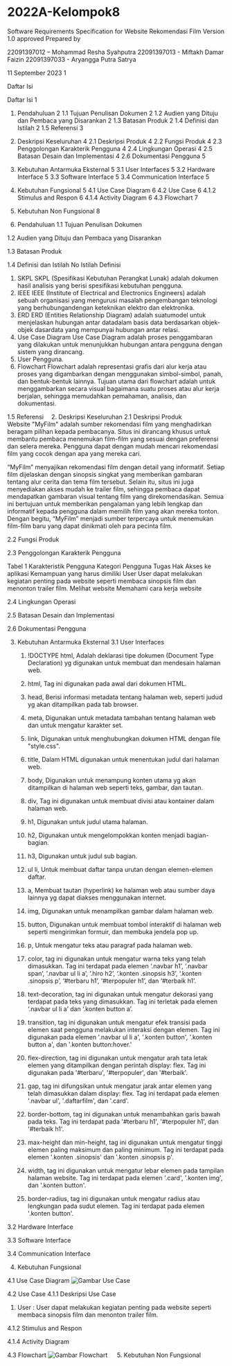 # 2022A-Kelompok8

 
 
Software Requirements 
Specification 
for 
     Website
Rekomendasi Film 
Version 1.0 approved 
Prepared by  

22091397012 – Mohammad Resha Syahputra
22091397013 - Miftakh Damar Faizin 
22091397033 - Aryangga Putra Satrya 
 
 
 
 
11 September 2023
1 
 
Daftar Isi 
 
Daftar Isi	1
1. 	Pendahuluan	2
1.1 	Tujuan Penulisan Dokumen	2
1.2 	Audien yang Dituju dan Pembaca yang Disarankan	2
1.3 	Batasan Produk	2
1.4 	Definisi dan Istilah	2
1.5   Referensi	3
2. 	Deskripsi Keseluruhan	4
2.1 	Deskripsi Produk	4
2.2 	Fungsi Produk	4
2.3 	Penggolongan Karakterik Pengguna	4
2.4 	Lingkungan Operasi	4
2.5 	Batasan Desain dan Implementasi	4
2.6 	Dokumentasi Pengguna	5
3. 	Kebutuhan Antarmuka Eksternal	5
3.1 	User Interfaces	5
3.2	Hardware Interface	5
3.3 	Software Interface	5
3.4 	Communication Interface	5
4. Kebutuhan Fungsional	5
4.1	Use Case Diagram	6
4.2    Use Case	6
4.1.2 Stimulus and Respon	6
4.1.4 Activity Diagram	6
4.3    Flowchart	7
5. Kebutuhan Non Fungsional	8

 
 
 
 
 
 
 
 
1. 	Pendahuluan 
1.1 	Tujuan Penulisan Dokumen 

1.2 	Audien yang Dituju dan Pembaca yang Disarankan 
  
1.3 	Batasan Produk 
  
1.4 	Definisi dan Istilah 
No 	Istilah 	Definisi 
1. 	SKPL 	SKPL (Spesifikasi Kebutuhan Perangkat Lunak) adalah dokumen hasil analisis yang berisi spesifikasi kebutuhan pengguna. 
2. 	IEEE 	IEEE (Institute of Electrical and Electronics Engineers) adalah sebuah organisasi yang mengurusi masalah pengembangan teknologi yang berhubungandengan keteknikan elektro dan elektronika. 
3. 	ERD 	ERD (Entities Relationship Diagram) adalah suatumodel untuk menjelaskan hubungan antar datadalam basis data berdasarkan objek-objek dasardata yang mempunyai hubungan antar relasi. 
4. 	Use Case Diagram 	Use Case Diagram adalah proses penggambaran yang dilakukan untuk menunjukkan hubungan antara pengguna dengan sistem yang dirancang. 
5. 	User 	Pengguna. 
6.	Flowchart	Flowchart adalah representasi grafis dari alur kerja atau proses yang digambarkan dengan menggunakan simbol-simbol, panah, dan bentuk-bentuk lainnya. Tujuan utama dari flowchart adalah untuk menggambarkan secara visual bagaimana suatu proses atau alur kerja berjalan, sehingga memudahkan pemahaman, analisis, dan dokumentasi.



1.5   Referensi 
2. 	Deskripsi Keseluruhan 
2.1 	Deskripsi Produk  
Website "MyFilm" adalah sumber rekomendasi film yang menghadirkan beragam pilihan kepada pembacanya. Situs ini dirancang khusus untuk membantu pembaca menemukan film-film yang sesuai dengan preferensi dan selera mereka. Pengguna dapat dengan mudah mencari rekomendasi film yang cocok dengan apa yang mereka cari.

“MyFilm” menyajikan rekomendasi film dengan detail yang informatif. Setiap film dijelaskan dengan sinopsis singkat yang memberikan gambaran tentang alur cerita dan tema film tersebut. Selain itu, situs ini juga menyediakan akses mudah ke trailer film, sehingga pembaca dapat mendapatkan gambaran visual tentang film yang direkomendasikan. Semua ini bertujuan untuk memberikan pengalaman yang lebih lengkap dan informatif kepada pengguna dalam memilih film yang akan mereka tonton. Dengan begitu, “MyFilm” menjadi sumber terpercaya untuk menemukan film-film baru yang dapat dinikmati oleh para pecinta film.

2.2 	Fungsi Produk  
 
 
2.3 	Penggolongan Karakterik Pengguna 
 
Tabel 1 Karakteristik Pengguna 
Kategori Pengguna 	Tugas 	Hak Akses ke aplikasi 	Kemampuan yang harus dimiliki 
User 	User dapat melakukan kegiatan penting pada  website seperti membaca sinopsis film dan menonton trailer film.
 	Melihat website 	Memahami cara 
kerja website 
 
 
 
2.4 	Lingkungan Operasi  
 
 
2.5 	Batasan Desain dan Implementasi  

 
2.6 	Dokumentasi Pengguna 
 
 
3. 	Kebutuhan Antarmuka Eksternal 
3.1 	User Interfaces

	1. !DOCTYPE html, Adalah deklarasi tipe dokumen (Document Type Declaration) yg digunakan untuk membuat dan mendesain halaman web.

	2. html, Tag ini digunakan pada awal dari dokumen HTML.

	3. head, Berisi informasi metadata tentang halaman web, seperti judud yg akan ditampilkan pada tab browser.

	4. meta, Digunakan untuk metadata tambahan tentang halaman web dan untuk mengatur karakter set.

	5. link, Digunakan untuk menghubungkan dokumen HTML dengan file "style.css".

	6. title, Dalam HTML digunakan untuk menentukan judul dari halaman web.

	7. body, Digunakan untuk menampung konten utama yg akan ditampilkan di halaman web seperti teks, gambar, dan tautan.

	8. div, Tag ini digunakan untuk membuat divisi atau kontainer dalam halaman web.

	9. h1, Digunakan untuk judul utama halaman.

	10. h2, Digunakan untuk mengelompokkan konten menjadi bagian-bagian.

	11. h3, Digunakan untuk judul sub bagian.

	12. ul li, Untuk membuat daftar tanpa urutan dengan elemen-elemen daftar.

	13. a, Membuat tautan (hyperlink) ke halaman web atau sumber daya lainnya yg dapat diakses menggunakan internet.

	14. img, Digunakan untuk menampilkan gambar dalam halaman web.

	15. button, Digunakan untuk membuat tombol interaktif di halaman web seperti mengirimkan formuir, dan membuka jendela pop up.

	16. p, Untuk mengatur teks atau paragraf pada halaman web.

	17. color, tag ini digunakan untuk mengatur warna teks yang telah dimasukkan. Tag ini terdapat pada elemen ‘.navbar h1’, ‘.navbar span’, ‘.navbar ul li 	a’, ‘.hiro h2’, ‘.konten .sinopsis h3’, ‘.konten .sinopsis p’, ‘#terbaru h1’, ‘#terpopuler h1’, dan ‘#terbaik h1’.
	
	18. text-decoration, tag ini digunakan untuk mengatur dekorasi yang terdapat pada teks yang dimasukkan. Tag ini terletak pada elemen ‘.navbar ul li a’ 		dan ‘.konten button a’.
	
	19. transition, tag ini digunakan untuk mengatur efek transisi pada elemen saat pengguna melakukan interaksi dengan elemen. Tag ini digunakan pada elemen 	'.navbar ul li a', '.konten button', '.konten button a', dan '.konten button:hover.'
	
	20. flex-direction, tag ini digunakan untuk mengatur arah tata letak elemen yang ditampilkan dengan perintah display: flex. Tag ini digunakan pada 		'#terbaru', '#terpopuler', dan '#terbaik'.
	
	21. gap, tag ini difungsikan untuk mengatur jarak antar elemen yang telah dimasukkan dalam display: flex. Tag ini terdapat pada elemen '.navbar ul', 		'.daftarfilm', dan '.card'.
	
	22. border-bottom, tag ini digunakan untuk menambahkan garis bawah pada teks. Tag ini terdapat pada '#terbaru h1', '#terpopuler h1', dan '#terbaik h1'.
	
	23. max-height dan min-height, tag ini digunakan untuk mengatur tinggi elemen paling maksimum dan paling minimum. Tag ini terdapat pada elemen '.konten 	.sinopsis' dan '.konten .sinopsis p'.
	
	24. width, tag ini digunakan untuk mengatur lebar elemen pada tampilan halaman website. Tag ini terdapat pada elemen '.card', '.konten img', dan '.konten 	button'.
	
	25. border-radius, tag ini digunakan untuk mengatur radius atau lengkungan pada sudut elemen. Tag ini terdapat pada elemen '.konten button'.

       
3.2	Hardware Interface 
       	 
3.3 	Software Interface 

3.4 	Communication Interface 
 
 	 
4. Kebutuhan Fungsional 
 
 
4.1	Use Case Diagram 
![Gambar Use Case](./assets/usecase.png)

  
4.2    Use Case 
	4.1.1 	Deskripsi Use Case  
1.	User : User dapat melakukan kegiatan penting pada  website seperti membaca sinopsis film dan menonton trailer film.
 
4.1.2 Stimulus and Respon 
 
 
4.1.4 Activity Diagram 
 
 
 
 
 
4.3    Flowchart
![Gambar Flowchart](./assets/flowchart.png)
   	    
5. Kebutuhan Non Fungsional 
 
 

